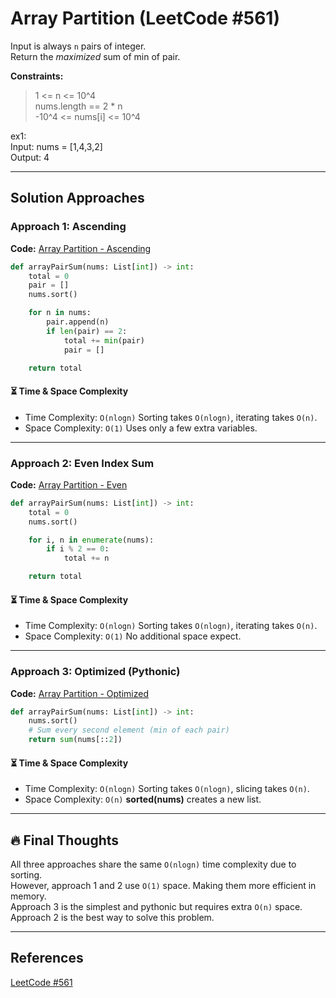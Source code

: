 # Array Partition (LeetCode #561)
Input is always `n` pairs of integer.  
Return the *maximized* sum of min of pair.

**Constraints:**
> 1 <= n <= 10^4  
> nums.length == 2 * n  
> -10^4 <= nums[i] <= 10^4

ex1:  
Input: nums = [1,4,3,2]  
Output: 4

---

## Solution Approaches
### Approach 1: Ascending
**Code:** [Array Partition - Ascending](array_partition_ascending.py)

```python
def arrayPairSum(nums: List[int]) -> int:
    total = 0
    pair = []
    nums.sort()

    for n in nums:
        pair.append(n)
        if len(pair) == 2:
            total += min(pair)
            pair = []

    return total
```

#### ⏳ Time & Space Complexity
- Time Complexity: `O(nlogn)` Sorting takes `O(nlogn)`, iterating takes `O(n)`. 
- Space Complexity: `O(1)` Uses only a few extra variables.

---

### Approach 2: Even Index Sum
**Code:** [Array Partition - Even](array_partition_even.py)

```python
def arrayPairSum(nums: List[int]) -> int:
    total = 0
    nums.sort()

    for i, n in enumerate(nums):
        if i % 2 == 0:
            total += n

    return total
```

#### ⏳ Time & Space Complexity
- Time Complexity: `O(nlogn)` Sorting takes `O(nlogn)`, iterating takes `O(n)`.
- Space Complexity: `O(1)` No additional space expect.

---

### Approach 3: Optimized (Pythonic)
**Code:** [Array Partition - Optimized](array_partition_optimized.py)
```python
def arrayPairSum(nums: List[int]) -> int:
    nums.sort()
    # Sum every second element (min of each pair)
    return sum(nums[::2])
```

#### ⏳ Time & Space Complexity
- Time Complexity: `O(nlogn)` Sorting takes `O(nlogn)`, slicing takes `O(n)`.
- Space Complexity: `O(n)` **sorted(nums)** creates a new list.

---

## 🔥 Final Thoughts

All three approaches share the same `O(nlogn)` time complexity due to sorting.  
However, approach 1 and 2 use `O(1)` space. Making them more efficient in memory.  
Approach 3 is the simplest and pythonic but requires extra `O(n)` space.  
Approach 2 is the best way to solve this problem.

---

## References
[LeetCode #561](https://leetcode.com/problems/array-partition/description/)
